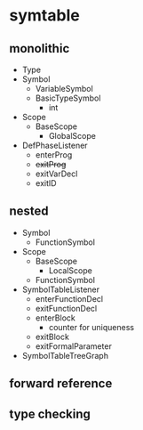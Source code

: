 # symtable

## monolithic

- Type
- Symbol
  - VariableSymbol
  - BasicTypeSymbol
    - int
- Scope
  - BaseScope
    - GlobalScope
- DefPhaseListener
  - enterProg
  - ~~exitProg~~
  - exitVarDecl
  - exitID

## nested

- Symbol
  - FunctionSymbol
- Scope
  - BaseScope
    - LocalScope
  - FunctionSymbol
- SymbolTableListener
  - enterFunctionDecl
  - exitFunctionDecl
  - enterBlock
    - counter for uniqueness
  - exitBlock
  - exitFormalParameter
- SymbolTableTreeGraph

## forward reference

## type checking